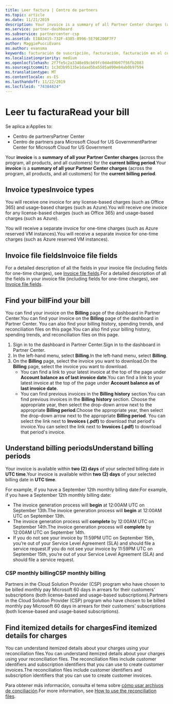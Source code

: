 ```yaml
---
title: Leer factura | Centro de partners
ms.topic: article
ms.date: 11/21/2019
description: Your invoice is a summary of all Partner Center charges (across the program, products, and customers) for the current monthly period.
ms.service: partner-dashboard
ms.subservice: partnercenter-csp
ms.assetid: E1BA3415-732F-4385-8996-5E79E200F7F7
author: MaggiePucciEvans
ms.author: evansma
keywords: facturación de suscripción, facturación, facturación en el centro de partners, facturación del centro de partners, leer mi factura, factura, factura del centro de partners, factura CSP, ¿dónde está mi factura?
ms.localizationpriority: medium
ms.openlocfilehash: 2f7fe5c2a3348e89cb69fc0d4e89b97f56fb2083
ms.sourcegitcommit: 1c3d3b95135e1daad5ba5585a090e84ab0b97594
ms.translationtype: MT
ms.contentlocale: es-ES
ms.lasthandoff: 11/22/2019
ms.locfileid: "74384824"
---
```

# <a name="read-your-bill"></a><span data-ttu-id="955ce-104">Leer tu factura</span><span class="sxs-lookup"><span data-stu-id="955ce-104">Read your bill</span></span>

<span data-ttu-id="955ce-105">Se aplica a:</span><span class="sxs-lookup"><span data-stu-id="955ce-105">Applies to:</span></span>

- <span data-ttu-id="955ce-106">Centro de partners</span><span class="sxs-lookup"><span data-stu-id="955ce-106">Partner Center</span></span>
- <span data-ttu-id="955ce-107">Centro de partners para Microsoft Cloud for US Government</span><span class="sxs-lookup"><span data-stu-id="955ce-107">Partner Center for Microsoft Cloud for US Government</span></span>

<span data-ttu-id="955ce-108">Your **invoice** is a **summary of all your Partner Center charges** (across the program, all products, and all customers) for the **current billing period**.</span><span class="sxs-lookup"><span data-stu-id="955ce-108">Your **invoice** is a **summary of all your Partner Center charges** (across the program, all products, and all customers) for the **current billing period**.</span></span>

## <a name="invoice-types"></a><span data-ttu-id="955ce-109">Invoice types</span><span class="sxs-lookup"><span data-stu-id="955ce-109">Invoice types</span></span>

<span data-ttu-id="955ce-110">You will receive one invoice for any license-based charges (such as Office 365) and usage-based charges (such as Azure).</span><span class="sxs-lookup"><span data-stu-id="955ce-110">You will receive one invoice for any license-based charges (such as Office 365) and usage-based charges (such as Azure).</span></span>

<span data-ttu-id="955ce-111">You will receive a separate invoice for one-time charges (such as Azure reserved VM instances).</span><span class="sxs-lookup"><span data-stu-id="955ce-111">You will receive a separate invoice for one-time charges (such as Azure reserved VM instances).</span></span>

## <a name="invoice-file-fields"></a><span data-ttu-id="955ce-112">Invoice file fields</span><span class="sxs-lookup"><span data-stu-id="955ce-112">Invoice file fields</span></span>

<span data-ttu-id="955ce-113">For a detailed description of all the fields in your invoice file (including fields for one-time charges), see [Invoice file fields](invoice-file.md).</span><span class="sxs-lookup"><span data-stu-id="955ce-113">For a detailed description of all the fields in your invoice file (including fields for one-time charges), see [Invoice file fields](invoice-file.md).</span></span>

## <a name="find-your-bill"></a><span data-ttu-id="955ce-114">Find your bill</span><span class="sxs-lookup"><span data-stu-id="955ce-114">Find your bill</span></span>

<span data-ttu-id="955ce-115">You can find your invoice on the **Billing** page of the dashboard in Partner Center.</span><span class="sxs-lookup"><span data-stu-id="955ce-115">You can find your invoice on the **Billing** page of the dashboard in Partner Center.</span></span> <span data-ttu-id="955ce-116">You can also find your billing history, spending trends, and reconciliation files on this page.</span><span class="sxs-lookup"><span data-stu-id="955ce-116">You can also find your billing history, spending trends, and reconciliation files on this page.</span></span>

1. <span data-ttu-id="955ce-117">Sign in to the dashboard in Partner Center.</span><span class="sxs-lookup"><span data-stu-id="955ce-117">Sign in to the dashboard in Partner Center.</span></span>
2. <span data-ttu-id="955ce-118">In the left-hand menu, select **Billing**.</span><span class="sxs-lookup"><span data-stu-id="955ce-118">In the left-hand menu, select **Billing**.</span></span>
3. <span data-ttu-id="955ce-119">On the **Billing** page, select the invoice you want to download.</span><span class="sxs-lookup"><span data-stu-id="955ce-119">On the **Billing** page, select the invoice you want to download.</span></span>
    - <span data-ttu-id="955ce-120">You can find a link to your latest invoice at the top of the page under **Account balance as of last invoice date**.</span><span class="sxs-lookup"><span data-stu-id="955ce-120">You can find a link to your latest invoice at the top of the page under **Account balance as of last invoice date**.</span></span>
    - <span data-ttu-id="955ce-121">You can find previous invoices in the **Billing history** section.</span><span class="sxs-lookup"><span data-stu-id="955ce-121">You can find previous invoices in the **Billing history** section.</span></span> <span data-ttu-id="955ce-122">Choose the appropriate year, then select the drop-down arrow next to the appropriate **Billing period**.</span><span class="sxs-lookup"><span data-stu-id="955ce-122">Choose the appropriate year, then select the drop-down arrow next to the appropriate **Billing period**.</span></span> <span data-ttu-id="955ce-123">You can select the link next to **Invoices (.pdf)** to download that period's invoice.</span><span class="sxs-lookup"><span data-stu-id="955ce-123">You can select the link next to **Invoices (.pdf)** to download that period's invoice.</span></span>

## <a name="understand-billing-periods"></a><span data-ttu-id="955ce-124">Understand billing periods</span><span class="sxs-lookup"><span data-stu-id="955ce-124">Understand billing periods</span></span>

<span data-ttu-id="955ce-125">Your invoice is available within **two (2) days** of your selected billing date in **UTC time**.</span><span class="sxs-lookup"><span data-stu-id="955ce-125">Your invoice is available within **two (2) days** of your selected billing date in **UTC time**.</span></span>

<span data-ttu-id="955ce-126">For example, if you have a September 12th monthly billing date:</span><span class="sxs-lookup"><span data-stu-id="955ce-126">For example, if you have a September 12th monthly billing date:</span></span>

- <span data-ttu-id="955ce-127">The invoice generation process will **begin** at 12:00AM UTC on September 13th.</span><span class="sxs-lookup"><span data-stu-id="955ce-127">The invoice generation process will **begin** at 12:00AM UTC on September 13th.</span></span>
- <span data-ttu-id="955ce-128">The invoice generation process will **complete** by 12:00AM UTC on September 14th.</span><span class="sxs-lookup"><span data-stu-id="955ce-128">The invoice generation process will **complete** by 12:00AM UTC on September 14th.</span></span>
- <span data-ttu-id="955ce-129">If you do not see your invoice by 11:59PM UTC on September 15th, you’re out of your Service Level Agreement (SLA) and should file a service request.</span><span class="sxs-lookup"><span data-stu-id="955ce-129">If you do not see your invoice by 11:59PM UTC on September 15th, you’re out of your Service Level Agreement (SLA) and should file a service request.</span></span>

### <a name="csp-monthly-billing"></a><span data-ttu-id="955ce-130">CSP monthly billing</span><span class="sxs-lookup"><span data-stu-id="955ce-130">CSP monthly billing</span></span>

<span data-ttu-id="955ce-131">Partners in the Cloud Solution Provider (CSP) program who have chosen to be billed monthly pay Microsoft 60 days in arrears for their customers' subscriptions (both license-based and usage-based subscriptions).</span><span class="sxs-lookup"><span data-stu-id="955ce-131">Partners in the Cloud Solution Provider (CSP) program who have chosen to be billed monthly pay Microsoft 60 days in arrears for their customers' subscriptions (both license-based and usage-based subscriptions).</span></span>

## <a name="find-itemized-details-for-charges"></a><span data-ttu-id="955ce-132">Find itemized details for charges</span><span class="sxs-lookup"><span data-stu-id="955ce-132">Find itemized details for charges</span></span>

<span data-ttu-id="955ce-133">You can understand itemized details about your charges using your reconciliation files.</span><span class="sxs-lookup"><span data-stu-id="955ce-133">You can understand itemized details about your charges using your reconciliation files.</span></span> <span data-ttu-id="955ce-134">The reconciliation files include customer identifiers and subscription identifiers that you can use to create customer invoices.</span><span class="sxs-lookup"><span data-stu-id="955ce-134">The reconciliation files include customer identifiers and subscription identifiers that you can use to create customer invoices.</span></span>

<span data-ttu-id="955ce-135">Para obtener más información, consulta el tema sobre [cómo usar archivos de conciliación](use-the-reconciliation-files.md).</span><span class="sxs-lookup"><span data-stu-id="955ce-135">For more information, see [How to use the reconciliation files](use-the-reconciliation-files.md).</span></span>

